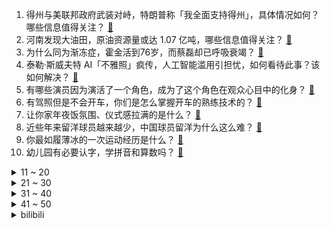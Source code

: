 1. 得州与美联邦政府武装对峙，特朗普称「我全面支持得州」，具体情况如何？哪些信息值得关注？ [:link:](https://www.zhihu.com/question/641703368)
2. 河南发现大油田，原油资源量或达 1.07 亿吨，哪些信息值得关注？ [:link:](https://www.zhihu.com/question/641702095)
3. 为什么同为渐冻症，霍金活到76岁，而蔡磊却已呼吸衰竭？ [:link:](https://www.zhihu.com/question/641422453)
4. 泰勒·斯威夫特 AI「不雅照」疯传，人工智能滥用引担忧，如何看待此事？该如何解决？ [:link:](https://www.zhihu.com/question/641532903)
5. 有哪些演员因为演活了一个角色，成为了这个角色在观众心目中的化身？ [:link:](https://www.zhihu.com/question/397103732)
6. 有驾照但是不会开车，你们是怎么掌握开车的熟练技术的？ [:link:](https://www.zhihu.com/question/637181148)
7. 让你家年夜饭氛围、仪式感拉满的是什么？ [:link:](https://www.zhihu.com/question/640073543)
8. 近些年来留洋球员越来越少，中国球员留洋为什么这么难？ [:link:](https://www.zhihu.com/question/641155261)
9. 你最如履薄冰的一次运动经历是什么？ [:link:](https://www.zhihu.com/question/640651635)
10. 幼儿园有必要认字，学拼音和算数吗？ [:link:](https://www.zhihu.com/question/638481082)
<details>
<summary>11 ~ 20</summary>

11. 百年服饰巨头李维斯宣布全球范围内裁员 10% 至 15%，哪些信息值得关注？ [:link:](https://www.zhihu.com/question/641645140)
12. 如何评价美剧《空战群英》? [:link:](https://www.zhihu.com/question/641319594)
13. 哪一个瞬间让你觉得小孩子还是小孩子？ [:link:](https://www.zhihu.com/question/640356676)
14. 媒体称谷爱凌计划继续代表中国征战 2026 冬奥会，哪些信息值得关注？ [:link:](https://www.zhihu.com/question/641651391)
15. 完成收购动视暴雪三个月后，微软游戏部门宣布裁员 1900 人，如何看待此事？ [:link:](https://www.zhihu.com/question/641289711)
16. 2023 年户口迁移政策全面放宽，城区常住人口 300 万以下城市落户限制基本取消，透露哪些信息？ [:link:](https://www.zhihu.com/question/641326265)
17. 农村男青年陷婚恋困局，多地推出「红娘奖」，如何看待此事？这一举措能解决根本问题吗？ [:link:](https://www.zhihu.com/question/641472855)
18. 中央气象台预报「春节前大范围持续性强雨雪天气来袭，豫鲁鄂降雪具有极端性」，会对春运造成哪些影响？ [:link:](https://www.zhihu.com/question/641689822)
19. 中国地质大学回应公示拟聘任处长之子，「不是拼爹而是接受监督」，如何评价？关系公开是否有利于招聘公平？ [:link:](https://www.zhihu.com/question/641650662)
20. 司马懿的洛水之誓对后世影响有多大？ [:link:](https://www.zhihu.com/question/633096489)
</details>
<details>
<summary>21 ~ 30</summary>

21. 口服司美格鲁肽在华获批上市，用于治疗 2 型糖尿病，哪些信息值得关注？ [:link:](https://www.zhihu.com/question/641345958)
22. 如何评价杜鹃在电视剧《繁花》中饰演的雪芝，她是一个怎样的人？ [:link:](https://www.zhihu.com/question/637599599)
23. 我学了这么多年英语，为什么连续流利地说一段话都费劲？ [:link:](https://www.zhihu.com/question/641065475)
24. 运价飙升，时间延长，红海危机或影响欧盟 700 亿欧元农产品进出口，哪些信息值得关注？ [:link:](https://www.zhihu.com/question/641648959)
25. 银行拒不配合法院冻结存款，被罚款 100 万，负责人被拘留 15 日并罚款 10 万，如何看待此事？ [:link:](https://www.zhihu.com/question/641247945)
26. 短短12天，穆里尼奥、克洛普、哈维相继卸任主教练，他们的离任有何区别？ [:link:](https://www.zhihu.com/question/641649398)
27. 如何评价一些角色形象固化的演员的演技？ [:link:](https://www.zhihu.com/question/33770050)
28. 正脸好看和侧脸好看只能选一个，你会选哪个？ [:link:](https://www.zhihu.com/question/640297803)
29. 螺纹钢抵得过亢龙锏嘛，放古代算不算神兵利器？ [:link:](https://www.zhihu.com/question/634785011)
30. 23-24赛季NBA湖人双加时145:144勇士，詹姆斯36+20，库里空砍46，如何评价这场比赛？ [:link:](https://www.zhihu.com/question/641624970)
</details>
<details>
<summary>31 ~ 40</summary>

31. 收视率排行榜《要久久爱》排在倒数，第一收视高达 2.066% ，其中有哪些看点值得评价？ [:link:](https://www.zhihu.com/question/641160274)
32. 部分年轻务工者被 3 分钟微短剧套住，「有人一晚上花掉七八十元」，如何看待现象？有哪些信息值得关注？ [:link:](https://www.zhihu.com/question/641295651)
33. 特朗普诽谤女作家二度罪成，被判 8330 万美元天价赔偿，如何看待此事？ [:link:](https://www.zhihu.com/question/641487510)
34. 如何评价《来自星尘》定价68元？ [:link:](https://www.zhihu.com/question/641296676)
35. 证监会进一步加强融券业务监管，全面暂停限售股出借，将产生哪些影响？ [:link:](https://www.zhihu.com/question/641674623)
36. 江苏发布检察工作报告，称「发布女性隐私视频被认定侮辱罪，保护女性权益」，具有哪些意义？ [:link:](https://www.zhihu.com/question/641626120)
37. 23-24 赛季 NBA公牛 132:141 湖人，如何评价这场比赛？ [:link:](https://www.zhihu.com/question/641301134)
38. 不开心的时候，你喜欢做什么呢？ [:link:](https://www.zhihu.com/question/639484843)
39. 23-24 赛季 NBA76 人 105:111 掘金，如何评价这场比赛？ [:link:](https://www.zhihu.com/question/641616124)
40. 河南驻马店一仓库起火黑烟冲天，顶棚被烧塌，目前情况如何？ [:link:](https://www.zhihu.com/question/641681734)
</details>
<details>
<summary>41 ~ 50</summary>

41. 哈尔滨去年接待游客1.35亿人次，增近146%，旅游收入超1692亿，增超239%，哪些信息值得关注？ [:link:](https://www.zhihu.com/question/641349289)
42. 中国与泰国签署互免签证协定，将对双方带来哪些利好？ [:link:](https://www.zhihu.com/question/641664843)
43. 老子据传是隐士，如何产生出如此深邃惠及古今中外的哲学智慧？ [:link:](https://www.zhihu.com/question/641469456)
44. 23-24 赛季 NBA快船 115:96 凯尔特人，如何评价这场比赛？ [:link:](https://www.zhihu.com/question/641623278)
45. 研究表明大学生平均智商逐年下降，具体情况如何？有哪些因素影响？ [:link:](https://www.zhihu.com/question/641675232)
46. 时隔 15 年，美国计划重新在英国部署核武器，这会对地区安全局势造成什么影响？ [:link:](https://www.zhihu.com/question/641523230)
47. 联合国机构被以色列指控多名雇员参与哈马斯袭击，美加宣布暂停资助，哪些信息值得关注？ [:link:](https://www.zhihu.com/question/641512132)
48. 如何提高一个人的执行力？ [:link:](https://www.zhihu.com/question/19979300)
49. 过年怎么穿好看又大方、更有氛围感？ [:link:](https://www.zhihu.com/question/638134014)
50. iPhone 15pro和15pro Max怎么选？ [:link:](https://www.zhihu.com/question/637938852)
</details><details>
<summary>bilibili</summary>

</details>